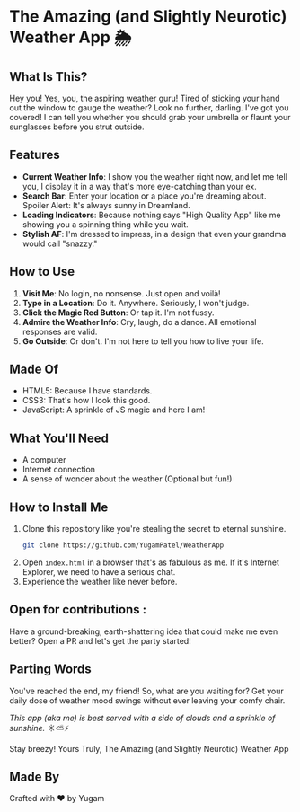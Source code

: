 # The Amazing (and Slightly Neurotic) Weather App 🌦️

## What Is This?

Hey you! Yes, you, the aspiring weather guru! Tired of sticking your hand out the window to gauge the weather? Look no further, darling. I've got you covered! I can tell you whether you should grab your umbrella or flaunt your sunglasses before you strut outside.

## Features

- **Current Weather Info**: I show you the weather right now, and let me tell you, I display it in a way that's more eye-catching than your ex.
- **Search Bar**: Enter your location or a place you're dreaming about. Spoiler Alert: It's always sunny in Dreamland.
- **Loading Indicators**: Because nothing says "High Quality App" like me showing you a spinning thing while you wait.
- **Stylish AF**: I'm dressed to impress, in a design that even your grandma would call "snazzy."

## How to Use

1. **Visit Me**: No login, no nonsense. Just open and voilà!
2. **Type in a Location**: Do it. Anywhere. Seriously, I won't judge.
3. **Click the Magic Red Button**: Or tap it. I'm not fussy.
4. **Admire the Weather Info**: Cry, laugh, do a dance. All emotional responses are valid.
5. **Go Outside**: Or don't. I'm not here to tell you how to live your life.

## Made Of

- HTML5: Because I have standards.
- CSS3: That's how I look this good.
- JavaScript: A sprinkle of JS magic and here I am!

## What You'll Need

- A computer
- Internet connection
- A sense of wonder about the weather (Optional but fun!)

## How to Install Me

1. Clone this repository like you're stealing the secret to eternal sunshine.
    ```bash
    git clone https://github.com/YugamPatel/WeatherApp
    ```
2. Open `index.html` in a browser that's as fabulous as me. If it's Internet Explorer, we need to have a serious chat.
3. Experience the weather like never before.

## Open for contributions :

Have a ground-breaking, earth-shattering idea that could make me even better? Open a PR and let's get the party started!

## Parting Words

You've reached the end, my friend! So, what are you waiting for? Get your daily dose of weather mood swings without ever leaving your comfy chair.

_This app (aka me) is best served with a side of clouds and a sprinkle of sunshine._ ☀️⛅⚡

Stay breezy!
Yours Truly, The Amazing (and Slightly Neurotic) Weather App

## Made By
Crafted with ❤️ by Yugam
